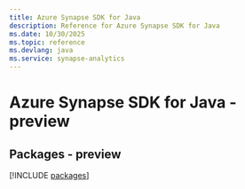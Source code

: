 ```yaml
---
title: Azure Synapse SDK for Java
description: Reference for Azure Synapse SDK for Java
ms.date: 10/30/2025
ms.topic: reference
ms.devlang: java
ms.service: synapse-analytics
---
```

# Azure Synapse SDK for Java - preview
## Packages - preview
[!INCLUDE [packages](synapse-index.md)]